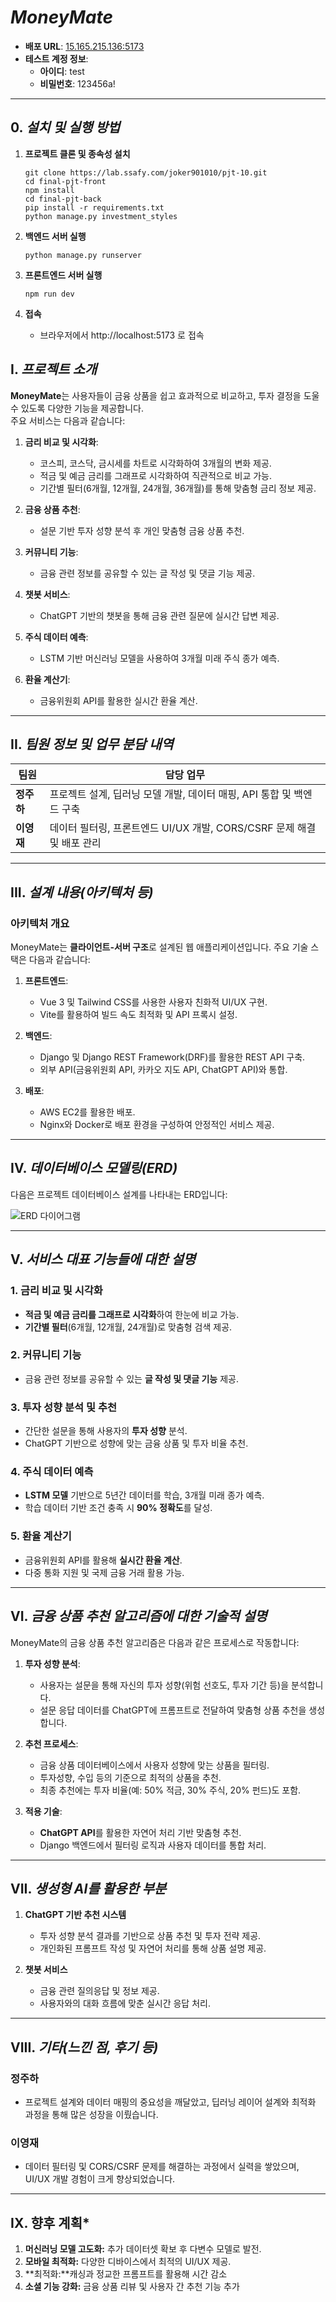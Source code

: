 # ***MoneyMate***

- **배포 URL**: [15.165.215.136:5173](http://15.165.215.136:5173)  
- **테스트 계정 정보**:  
  - **아이디**: test  
  - **비밀번호**: 123456a!

---

## 0. ***설치 및 실행 방법***

1. **프로젝트 클론 및 종속성 설치**
   ```
   git clone https://lab.ssafy.com/joker901010/pjt-10.git
   cd final-pjt-front
   npm install
   cd final-pjt-back
   pip install -r requirements.txt
   python manage.py investment_styles
   
   ```

2. **백엔드 서버 실행**
    ```
    python manage.py runserver
    ```

3. **프론트엔드 서버 실행**
   ```
   npm run dev
   ```

4. **접속**
   - 브라우저에서 http://localhost:5173 로 접속


## I. ***프로젝트 소개***

**MoneyMate**는 사용자들이 금융 상품을 쉽고 효과적으로 비교하고, 투자 결정을 도울 수 있도록 다양한 기능을 제공합니다.  
주요 서비스는 다음과 같습니다:

1. **금리 비교 및 시각화**:  
   - 코스피, 코스닥, 금시세를 차트로 시각화하여 3개월의 변화 제공.
   - 적금 및 예금 금리를 그래프로 시각화하여 직관적으로 비교 가능.  
   - 기간별 필터(6개월, 12개월, 24개월, 36개월)를 통해 맞춤형 금리 정보 제공.

2. **금융 상품 추천**:  
   - 설문 기반 투자 성향 분석 후 개인 맞춤형 금융 상품 추천.

3. **커뮤니티 기능**:  
   - 금융 관련 정보를 공유할 수 있는 글 작성 및 댓글 기능 제공.

4. **챗봇 서비스**:  
   - ChatGPT 기반의 챗봇을 통해 금융 관련 질문에 실시간 답변 제공.

5. **주식 데이터 예측**:  
   - LSTM 기반 머신러닝 모델을 사용하여 3개월 미래 주식 종가 예측.

6. **환율 계산기**:  
   - 금융위원회 API를 활용한 실시간 환율 계산.

---

## II. ***팀원 정보 및 업무 분담 내역***

| 팀원       | 담당 업무                                                                 |
|------------|---------------------------------------------------------------------------|
| **정주하** | 프로젝트 설계, 딥러닝 모델 개발, 데이터 매핑, API 통합 및 백엔드 구축      |
| **이영재** | 데이터 필터링, 프론트엔드 UI/UX 개발, CORS/CSRF 문제 해결 및 배포 관리     |

---

## III. ***설계 내용(아키텍처 등)***

### **아키텍처 개요**
MoneyMate는 **클라이언트-서버 구조**로 설계된 웹 애플리케이션입니다. 주요 기술 스택은 다음과 같습니다:

1. **프론트엔드**:
   - Vue 3 및 Tailwind CSS를 사용한 사용자 친화적 UI/UX 구현.
   - Vite를 활용하여 빌드 속도 최적화 및 API 프록시 설정.

2. **백엔드**:
   - Django 및 Django REST Framework(DRF)를 활용한 REST API 구축.
   - 외부 API(금융위원회 API, 카카오 지도 API, ChatGPT API)와 통합.

3. **배포**:
   - AWS EC2를 활용한 배포.
   - Nginx와 Docker로 배포 환경을 구성하여 안정적인 서비스 제공.

---

## IV. ***데이터베이스 모델링(ERD)***

다음은 프로젝트 데이터베이스 설계를 나타내는 ERD입니다:

![ERD 다이어그램](./path_to_your_uploaded_erd_image.png)

---

## V. ***서비스 대표 기능들에 대한 설명***

### 1. **금리 비교 및 시각화**
- **적금 및 예금 금리를 그래프로 시각화**하여 한눈에 비교 가능.
- **기간별 필터**(6개월, 12개월, 24개월)로 맞춤형 검색 제공.

### 2. **커뮤니티 기능**
- 금융 관련 정보를 공유할 수 있는 **글 작성 및 댓글 기능** 제공.

### 3. **투자 성향 분석 및 추천**
- 간단한 설문을 통해 사용자의 **투자 성향** 분석.
- ChatGPT 기반으로 성향에 맞는 금융 상품 및 투자 비율 추천.

### 4. **주식 데이터 예측**
- **LSTM 모델** 기반으로 5년간 데이터를 학습, 3개월 미래 종가 예측.
- 학습 데이터 기반 조건 충족 시 **90% 정확도**를 달성.

### 5. **환율 계산기**
- 금융위원회 API를 활용해 **실시간 환율 계산**.
- 다중 통화 지원 및 국제 금융 거래 활용 가능.

---

## VI. ***금융 상품 추천 알고리즘에 대한 기술적 설명***

MoneyMate의 금융 상품 추천 알고리즘은 다음과 같은 프로세스로 작동합니다:

1. **투자 성향 분석**:  
   - 사용자는 설문을 통해 자신의 투자 성향(위험 선호도, 투자 기간 등)을 분석합니다.  
   - 설문 응답 데이터를 ChatGPT에 프롬프트로 전달하여 맞춤형 상품 추천을 생성합니다.

2. **추천 프로세스**:  
   - 금융 상품 데이터베이스에서 사용자 성향에 맞는 상품을 필터링.  
   - 투자성향, 수입 등의 기준으로 최적의 상품을 추천.  
   - 최종 추천에는 투자 비율(예: 50% 적금, 30% 주식, 20% 펀드)도 포함.

3. **적용 기술**:  
   - **ChatGPT API**를 활용한 자연어 처리 기반 맞춤형 추천.
   - Django 백엔드에서 필터링 로직과 사용자 데이터를 통합 처리.

---

## VII. ***생성형 AI를 활용한 부분***

1. **ChatGPT 기반 추천 시스템**  
   - 투자 성향 분석 결과를 기반으로 상품 추천 및 투자 전략 제공.  
   - 개인화된 프롬프트 작성 및 자연어 처리를 통해 상품 설명 제공.

2. **챗봇 서비스**  
   - 금융 관련 질의응답 및 정보 제공.  
   - 사용자와의 대화 흐름에 맞춘 실시간 응답 처리.

---

## VIII. ***기타(느낀 점, 후기 등)***

### **정주하**
- 프로젝트 설계와 데이터 매핑의 중요성을 깨달았고, 딥러닝 레이어 설계와 최적화 과정을 통해 많은 성장을 이뤘습니다.

### **이영재**
- 데이터 필터링 및 CORS/CSRF 문제를 해결하는 과정에서 실력을 쌓았으며, UI/UX 개발 경험이 크게 향상되었습니다.

---

## IX. **향후 계획***
1. **머신러닝 모델 고도화:** 추가 데이터셋 확보 후 다변수 모델로 발전.
2. **모바일 최적화:** 다양한 디바이스에서 최적의 UI/UX 제공.
3. **최적화:**캐싱과 정교한 프롬프트를 활용해 시간 감소
4. **소셜 기능 강화:** 금융 상품 리뷰 및 사용자 간 추천 기능 추가
